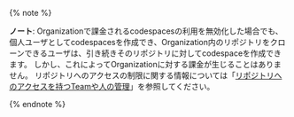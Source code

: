 {% note %}

**ノート**: Organizationで課金されるcodespacesの利用を無効化した場合でも、個人ユーザとしてcodespacesを作成でき、Organization内のリポジトリをクローンできるユーザは、引き続きそのリポジトリに対してcodespaceを作成できます。 しかし、これによってOrganizationに対する課金が生じることはありません。 リポジトリへのアクセスの制限に関する情報については「[リポジトリへのアクセスを持つTeamや人の管理](/repositories/managing-your-repositorys-settings-and-features/managing-repository-settings/managing-teams-and-people-with-access-to-your-repository)」を参照してください。

{% endnote %}